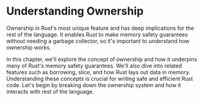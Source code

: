 # Understanding Ownership

Ownership in Rust's most unique feature and has deep implications for the rest of the language. It enables Rust to make memory safety guarantees without needing a garbage collector, so it's important to understand how ownership works.

In this chapter, we'll explore the concept of ownership and how it underpins many of Rust's memory safety guarantees. We'll also dive into related features such as borrowing, slice, and how Rust lays out data in memory. Understanding these concepts is crucial for writing safe and efficient Rust code. Let's begin by breaking down the ownership system and how it interacts with rest of the language.
